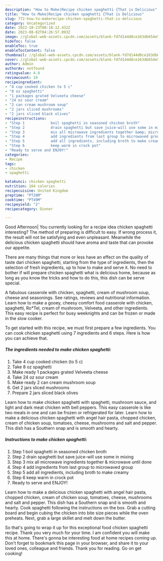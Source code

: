 ```yaml
---
description: "How to Make|Recipe chicken spaghetti {That is Delicious"
title: "How to Make|Recipe chicken spaghetti {That is Delicious"
slug: 772-how-to-makerecipe-chicken-spaghetti-that-is-delicious
category: Uncategorized
date: 2022-10-23T00:18:12.432Z
date: 2023-08-02T04:26:57.093Z
image: //global-web-assets.cpcdn.com/assets/blank-fd7d144d8ce163db654e5a02c40b08a2775adb7897d16e4062681dc7e1b2800f.png
hideToc: false
enableToc: true
enableTocContent: false
thumbnail: //global-web-assets.cpcdn.com/assets/blank-fd7d144d8ce163db654e5a02c40b08a2775adb7897d16e4062681dc7e1b2800f.png
cover: //global-web-assets.cpcdn.com/assets/blank-fd7d144d8ce163db654e5a02c40b08a2775adb7897d16e4062681dc7e1b2800f.png
author: Admin
authorAv: notfound
ratingvalue: 4.8
reviewcount: 19
recipeingredient:
- "4 cup cooked chicken to 5 c"
- "8 oz spaghetti"
- "1 packages grated Velveeta cheese"
- "24 oz sour cream"
- "2 can cream mushroom soup"
- "2 jars sliced mushrooms"
- "2 jars sliced black olives"
recipeinstructions:
- "Step 1            boil spaghetti in seasoned chicken broth"
- "Step 2            drain spaghetti but save juice-will use some in mixing"
- "Step 3            mix all microwave ingredients together &amp; microwave until done"
- "Step 4            add ingredients from last group to microwaved group"
- "Step 5            add all ingredients, including broth to make creamy"
- "Step 6            keep warm in crock pot"
- "Ready to serve and ENJOY!"
categories:
- Recipe
tags:
- chicken
- spaghetti

katakunci: chicken spaghetti 
nutrition: 164 calories
recipecuisine: United Kingdom
preptime: "PT28M"
cooktime: "PT49M"
recipeyield: "2"
recipecategory: Dinner

---
```



Good Afternoon| You currently looking for a recipe idea chicken spaghetti interesting? The method of preparing is difficult to easy. If wrong process it, the result will not be satisfying and even unpleasant. Meanwhile the delicious chicken spaghetti should have aroma and taste that can provoke our appetite.






There are many things that more or less have an effect on the quality of taste dari chicken spaghetti, starting from the type of ingredients, then the selection of fresh ingredients, up to how to make and serve it. No need to bother if will prepare chicken spaghetti what is delicious home, because as long as you know the tricks and how to do this, this dish can be serve  special.


A fabulous casserole with chicken, spaghetti, cream of mushroom soup, cheese and seasonings. See ratings, reviews and nutritional information. Learn how to make a gooey, cheesy comfort food casserole with chicken, spaghetti, Ro*Tel, cream of mushroom, Velveeta, and other ingredients. This easy recipe is perfect for busy weeknights and can be frozen or made in the slow cooker.


To get started with this recipe, we must first prepare a few ingredients. You can cook chicken spaghetti using 7 ingredients and 6 steps. Here is how you can achieve that.

<!--inarticleads1-->

##### The ingredients needed to make chicken spaghetti:

1. Take 4 cup cooked chicken (to 5 c)
1. Take 8 oz spaghetti
1. Make ready 1 packages grated Velveeta cheese
1. Take 24 oz sour cream
1. Make ready 2 can cream mushroom soup
1. Get 2 jars sliced mushrooms
1. Prepare 2 jars sliced black olives


Learn how to make chicken spaghetti with spaghetti, mushroom sauce, and light and dark meat chicken with bell peppers. This easy casserole is like two meals in one and can be frozen or refrigerated for later. Learn how to make a delicious chicken spaghetti with angel hair pasta, chopped chicken, cream of chicken soup, tomatoes, cheese, mushrooms and salt and pepper. This dish has a Southern snap and is smooth and hearty. 

<!--inarticleads2-->

##### Instructions to make chicken spaghetti:

1. Step 1            boil spaghetti in seasoned chicken broth
1. Step 2            drain spaghetti but save juice-will use some in mixing
1. Step 3            mix all microwave ingredients together &amp; microwave until done
1. Step 4            add ingredients from last group to microwaved group
1. Step 5            add all ingredients, including broth to make creamy
1. Step 6            keep warm in crock pot
1. Ready to serve and ENJOY!

Learn how to make a delicious chicken spaghetti with angel hair pasta, chopped chicken, cream of chicken soup, tomatoes, cheese, mushrooms and salt and pepper. This dish has a Southern snap and is smooth and hearty. Cook spaghetti following the instructions on the box. Grab a cutting board and begin cubing the chicken into bite size pieces while the oven preheats. Next, grab a large skillet and melt down the butter. 

So that's going to wrap it up for this exceptional food chicken spaghetti recipe. Thank you very much for your time. I am confident you will make this at home. There's gonna be interesting food at home recipes coming up. Don't forget to bookmark this page in your browser, and share it to your loved ones, colleague and friends. Thank you for reading. Go on get cooking!
